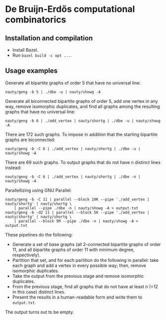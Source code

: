 # De Bruijn-Erdős computational combinatorics

## Installation and compilation

* Install Bazel.
* Run `bazel build -c opt ...`.

## Usage examples

Generate all bipartite graphs of order 5 that have no universal line:

```
nauty/geng -b 5 | ./dbe -u | nauty/showg -A
```

Generate all biconnected bipartite graphs of order 5, add one vertex in any way, remove
isomorphic duplicates, and find all graphs among the resulting graphs that have no
universal line:

```
nauty/geng -b 6 | ./add_vertex | nauty/shortg | ./dbe -u | nauty/showg -A
```

There are 172 such graphs.
To impose in addition that the starting bipartite graphs are biconnected:

```
nauty/geng -b -C 6 | ./add_vertex | nauty/shortg | ./dbe -u | nauty/showg -A
```

There are 69 such graphs. To output graphs that do not have n distinct lines
instead:

```
nauty/geng -b -C 6 | ./add_vertex | nauty/shortg | ./dbe -n | nauty/showg -A
```

Parallellizing using GNU Parallel:

```
nauty/geng -b -C 11 | parallel --block 10K --pipe './add_vertex | nauty/shortg' | nauty/shortg \
    | parallel --pipe ./dbe -n | nauty/showg -A > output.txt
nauty/geng -b -d2 11 | parallel --block 5K --pipe './add_vertex | nauty/shortg' | nauty/shortg \
    | parallel --block 5M --pipe ./dbe -n | nauty/showg -A > output.txt
```

These pipelines do the following:

* Generate a set of base graphs (all 2-connected bipartite graphs of order 11, and all bipartite graphs of order 11 with minimum degree, respectively).
* Partition that set, and for each partition do the following in parallel: take each graph and add a vertex in every possible way; then, remove isomorphic duplicates.
* Take the output from the previous stage and remove isomorphic duplicates.
* From the previous stage, find all graphs that do not have at least n (=12 in this case) distinct lines.
* Present the results in a human-readable form and write them to `output.txt`.

The output turns out to be empty.
